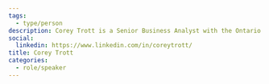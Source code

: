 ```yaml
---
tags:
  - type/person
description: Corey Trott is a Senior Business Analyst with the Ontario Digital Service.
social:
  linkedin: https://www.linkedin.com/in/coreytrott/
title: Corey Trott
categories:
  - role/speaker
---
```


